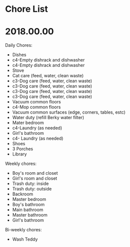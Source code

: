 # Chore List
# 2018.00.00



Daily Chores:
   * Dishes
   * c4-Empty dishrack and dishwasher
   * c4-Empty dishrack and dishwasher
   * Stove
   * Cat care (feed, water, clean waste)
   * c3-Dog care (feed, water, clean waste)
   * c3-Dog care (feed, water, clean waste)
   * c3-Dog care (feed, water, clean waste)
   * c3-Dog care (feed, water, clean waste)
   * Vacuum common floors
   * c4-Mop common floors
   * Vacuum common surfaces (edge, corners, tables, estc)
   * Water duty (refill Berky water filter)
   * Mater bedroom
   * c4-Laundry (as needed)
   * Girl's bathroom
   * c4- Laundry (as needed)
   * Shoes
   * 3 Porches
   * Library




Weekly chores:
   * Boy's room and closet
   * Girl's room and closet
   * Trash duty: inside
   * Trash duty: outside
   * Backroom
   * Master bedroom
   * Boy's bathroom
   * Main bathroom
   * Master bathroom
   * Girl's bathroom





Bi-weekly chores:
   * Wash Teddy
